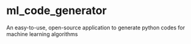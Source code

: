 # ml_code_generator
An easy-to-use, open-source application to generate python codes for machine learning algorithms
